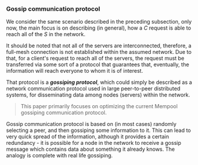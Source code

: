 ### Gossip communication protocol

We consider the same scenario described in the preceding subsection, only now, the main focus is on describing (in general), how a *C* request is able to reach all of the *S* in the network.

It should be noted that not all of the servers are interconnected, therefore, a full-mesh connection is not established within the assumed network. Due to that, for a client's request to reach all of the servers, the request must be transferred via some sort of a protocol that guarantees that, eventually, the information will reach everyone to whom it is of interest.

That protocol is a ***gossiping protocol***, which could simply be described as a network communication protocol used in large peer-to-peer distributed systems, for disseminating data among nodes (servers) within the network. 

> This paper primarily focuses on optimizing the current Mempool gossiping communication protocol.

Gossip communication protocol is based on (in most cases) randomly selecting a peer, and then gossiping some information to it. This can lead to very quick spread of the information, although it provides a certain redundancy - it is possible for a node in the network to receive a gossip message which contains data about something it already knows. The analogy is complete with real life gossiping.
<!--stackedit_data:
eyJoaXN0b3J5IjpbLTE5NzM1NDk2NjUsLTMzODA3MTk2M119
-->